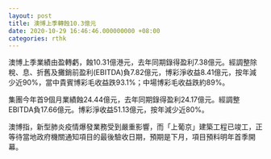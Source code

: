 ```yaml
---
layout: post
title: 澳博上季轉蝕10.3億元
date: 2020-10-29 16:46:46.000000000 +08:00
categories: rthk
---
```


澳博上季業績由盈轉虧，蝕10.31億港元，去年同期錄得盈利7.38億元。經調整除稅、息、折舊及攤銷前盈利(EBITDA)負7.82億元，博彩淨收益8.41億元，按年減少近90%，當中貴賓博彩毛收益跌93.1%；中場博彩毛收益跌約89%。

集團今年首9個月業績蝕24.44億元，去年同期錄得盈利24.17億元。經調整EBITDA負17.66億元。博彩淨收益51.13億元，按年減少近80%。

澳博指，新型肺炎疫情爆發業務受到嚴重影響，而「上葡京」建築工程已竣工，正等待當地政府機關通知項目的最後驗收日期，預期是下月，項目預料明年首季開幕。

